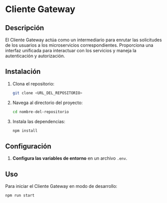 # Cliente Gateway

## Descripción

El Cliente Gateway actúa como un intermediario para enrutar las solicitudes de los usuarios a los microservicios correspondientes. Proporciona una interfaz unificada para interactuar con los servicios y maneja la autenticación y autorización.

## Instalación

1. Clona el repositorio:
    ```bash
    git clone <URL_DEL_REPOSITORIO>
    ```
2. Navega al directorio del proyecto:
    ```bash
    cd nombre-del-repositorio
    ```
3. Instala las dependencias:
    ```bash
    npm install
    ```

## Configuración

1. **Configura las variables de entorno** en un archivo `.env`.

## Uso

Para iniciar el Cliente Gateway en modo de desarrollo:
```bash
npm run start

